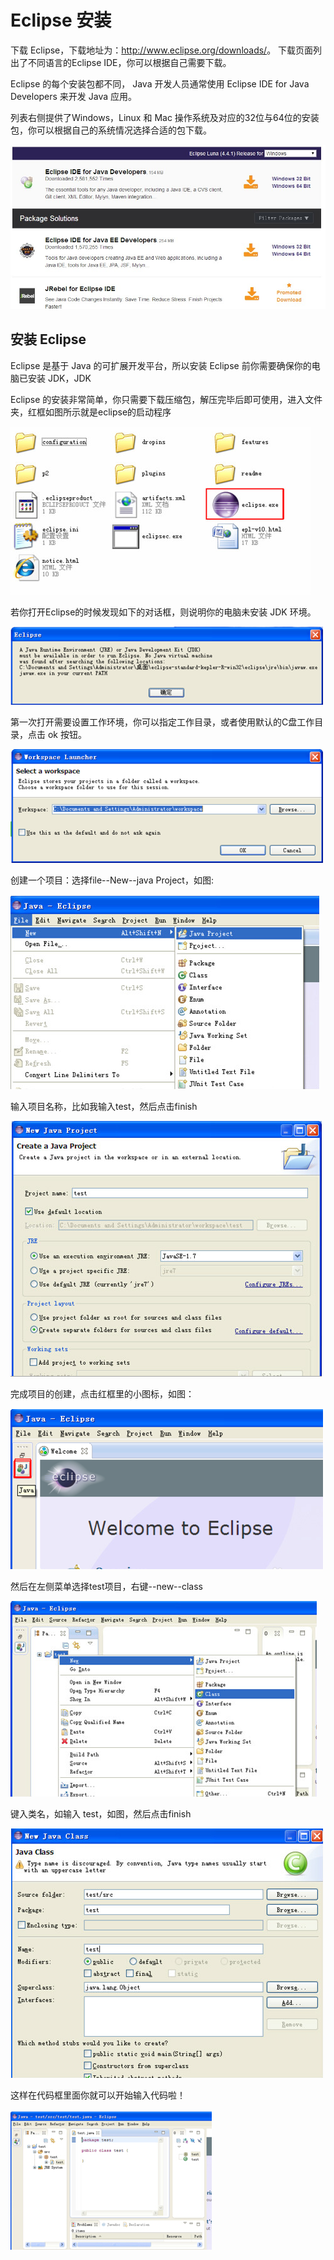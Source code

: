 # Eclipse 安装

下载 Eclipse，下载地址为：<http://www.eclipse.org/downloads/>。 下载页面列出了不同语言的Eclipse IDE，你可以根据自己需要下载。

Eclipse 的每个安装包都不同， Java 开发人员通常使用 Eclipse IDE for Java Developers 来开发 Java 应用。

列表右侧提供了Windows，Linux 和 Mac 操作系统及对应的32位与64位的安装包，你可以根据自己的系统情况选择合适的包下载。

![eclipse-install1](images/eclipse-install/eclipse-install1.jpg)


## 安装 Eclipse

Eclipse 是基于 Java 的可扩展开发平台，所以安装 Eclipse 前你需要确保你的电脑已安装 JDK，JDK

Eclipse 的安装非常简单，你只需要下载压缩包，解压完毕后即可使用，进入文件夹，红框如图所示就是eclipse的启动程序

![eclipse-install1](images/eclipse-install/bd3eb13533fa828be5edc429fc1f4134960a5a29.jpg)

若你打开Eclipse的时候发现如下的对话框，则说明你的电脑未安装 JDK 环境。

![](images/eclipse-install/3812b31bb051f8191b685b80dbb44aed2f73e7af.jpg)

第一次打开需要设置工作环境，你可以指定工作目录，或者使用默认的C盘工作目录，点击 ok 按钮。

![setup1](images/eclipse-install/setup1.png)

创建一个项目：选择file--New--java Project，如图:

![setup1](images/eclipse-install/setup2.jpg)

输入项目名称，比如我输入test，然后点击finish

![setup1](images/eclipse-install/setup3.jpg)

完成项目的创建，点击红框里的小图标，如图：

![setup1](images/eclipse-install/setup4.png)

然后在左侧菜单选择test项目，右键--new--class

![setup1](images/eclipse-install/setup5.jpg)

键入类名，如输入 test，如图，然后点击finish

![setup1](images/eclipse-install/setup6.jpg)

这样在代码框里面你就可以开始输入代码啦！

![setup1](images/eclipse-install/setup7.jpg)

